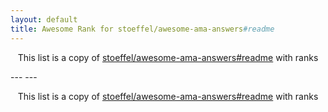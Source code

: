 ```yaml
---
layout: default
title: Awesome Rank for stoeffel/awesome-ama-answers#readme
---
```


<p align="center">
	This list is a copy of <a href="https://github.com/stoeffel/awesome-ama-answers#readme">stoeffel/awesome-ama-answers#readme</a> with ranks
</p>
---
---
<p align="center">
	This list is a copy of <a href="https://github.com/stoeffel/awesome-ama-answers#readme">stoeffel/awesome-ama-answers#readme</a> with ranks
</p>
